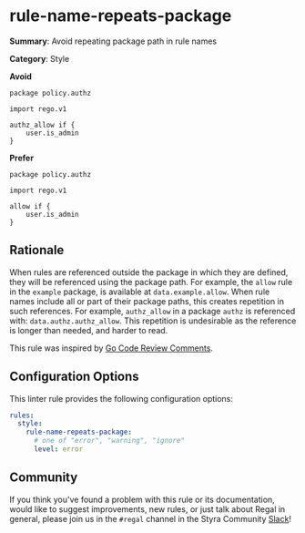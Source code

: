 # rule-name-repeats-package

**Summary**: Avoid repeating package path in rule names

**Category**: Style

**Avoid**
```rego
package policy.authz

import rego.v1

authz_allow if {
    user.is_admin
}
```

**Prefer**
```rego
package policy.authz

import rego.v1

allow if {
    user.is_admin
}
```

## Rationale

When rules are referenced outside the package in which they are defined, they will be referenced using the package path.
For example, the `allow` rule in the `example` package, is available at `data.example.allow`. When rule names include
all or part of their package paths, this creates repetition in such references. For example, `authz_allow` in a package
`authz` is referenced with: `data.authz.authz_allow`. This repetition is undesirable as the reference is longer than
needed, and harder to read.

This rule was inspired by [Go Code Review Comments](https://github.com/golang/go/wiki/CodeReviewComments#package-names).

## Configuration Options

This linter rule provides the following configuration options:

```yaml
rules:
  style:
    rule-name-repeats-package:
      # one of "error", "warning", "ignore"
      level: error
```

## Community

If you think you've found a problem with this rule or its documentation, would like to suggest improvements, new rules,
or just talk about Regal in general, please join us in the `#regal` channel in the Styra Community
[Slack](https://communityinviter.com/apps/styracommunity/signup)!
